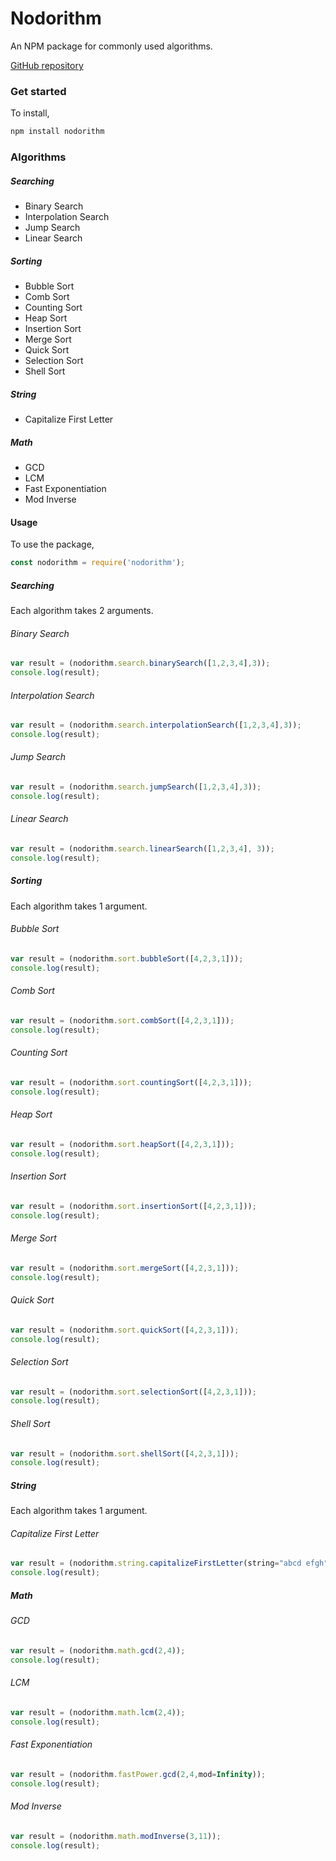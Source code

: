 # Nodorithm

An NPM package for commonly used algorithms.

[GitHub repository](https://github.com/sharadbhat/nodorithm)

### Get started
To install,
```sh
npm install nodorithm
```

### Algorithms
##### Searching
- Binary Search
- Interpolation Search
- Jump Search
- Linear Search

##### Sorting
- Bubble Sort
- Comb Sort
- Counting Sort
- Heap Sort
- Insertion Sort
- Merge Sort
- Quick Sort
- Selection Sort
- Shell Sort

##### String
- Capitalize First Letter

##### Math 
- GCD
- LCM
- Fast Exponentiation
- Mod Inverse
#### Usage
To use the package,
```javascript
const nodorithm = require('nodorithm');
```

##### Searching
Each algorithm takes 2 arguments.
###### Binary Search
```javascript
var result = (nodorithm.search.binarySearch([1,2,3,4],3));
console.log(result);
```

###### Interpolation Search
```javascript
var result = (nodorithm.search.interpolationSearch([1,2,3,4],3));
console.log(result);
```

###### Jump Search
```javascript
var result = (nodorithm.search.jumpSearch([1,2,3,4],3));
console.log(result);
```

###### Linear Search
```javascript
var result = (nodorithm.search.linearSearch([1,2,3,4], 3));
console.log(result);
```

##### Sorting
Each algorithm takes 1 argument.
###### Bubble Sort
```javascript
var result = (nodorithm.sort.bubbleSort([4,2,3,1]));
console.log(result);
```

###### Comb Sort
```javascript
var result = (nodorithm.sort.combSort([4,2,3,1]));
console.log(result);
```

###### Counting Sort
```javascript
var result = (nodorithm.sort.countingSort([4,2,3,1]));
console.log(result);
```

###### Heap Sort
```javascript
var result = (nodorithm.sort.heapSort([4,2,3,1]));
console.log(result);
```

###### Insertion Sort
```javascript
var result = (nodorithm.sort.insertionSort([4,2,3,1]));
console.log(result);
```

###### Merge Sort
```javascript
var result = (nodorithm.sort.mergeSort([4,2,3,1]));
console.log(result);
```

###### Quick Sort
```javascript
var result = (nodorithm.sort.quickSort([4,2,3,1]));
console.log(result);
```

###### Selection Sort
```javascript
var result = (nodorithm.sort.selectionSort([4,2,3,1]));
console.log(result);
```

###### Shell Sort
```javascript
var result = (nodorithm.sort.shellSort([4,2,3,1]));
console.log(result);
```

##### String
Each algorithm takes 1 argument.
###### Capitalize First Letter
```javascript
var result = (nodorithm.string.capitalizeFirstLetter(string="abcd efgh"));
console.log(result);
```

##### Math 

###### GCD

```javascript
var result = (nodorithm.math.gcd(2,4));
console.log(result);
```
###### LCM

```javascript
var result = (nodorithm.math.lcm(2,4));
console.log(result);
```
###### Fast Exponentiation

```javascript
var result = (nodorithm.fastPower.gcd(2,4,mod=Infinity));
console.log(result);
```
###### Mod Inverse

```javascript
var result = (nodorithm.math.modInverse(3,11));
console.log(result);
```